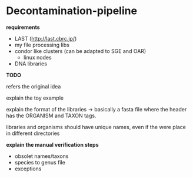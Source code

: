 # Decontamination-pipeline

**requirements**
* LAST (http://last.cbrc.jp/)
* my file processing libs
* condor like clusters (can be adapted to SGE and OAR)
   * linux nodes
* DNA libraries

**TODO**

refers the original idea

explain the toy example

explain the format of the libraries -> basically a fasta file where the header has the ORGANISM and TAXON tags.

libraries and organisms should have unique names, even if the were place in different directories

**explain the manual verification steps**
* obsolet names/taxons
* species to genus file
* exceptions
